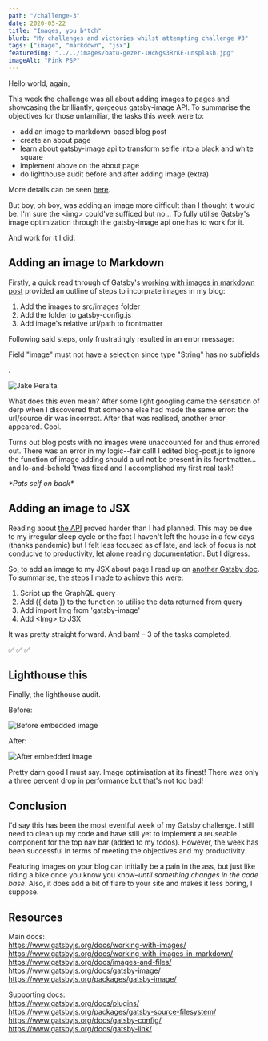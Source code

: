 ```yaml
---
path: "/challenge-3"
date: 2020-05-22
title: "Images, you b*tch"
blurb: "My challenges and victories whilst attempting challenge #3"
tags: ["image", "markdown", "jsx"]
featuredImg: "../../images/batu-gezer-1HcNgs3RrKE-unsplash.jpg"
imageAlt: "Pink PSP"
---
```


Hello world, again,

This week the challenge was all about adding images to pages and showcasing the brilliantly, gorgeous gatsby-image API. To summarise the objectives for those unfamiliar, the tasks this week were to:

- add an image to markdown-based blog post
- create an about page
- learn about gatsby-image api to transform selfie into a black and white square
- implement above on the about page
- do lighthouse audit before and after adding image (extra)

More details can be seen [here](https://www.gatsbyjs.org/blog/100days/gatsby-image/).

But boy, oh boy, was adding an image more difficult than I thought it would be. I'm sure the <span class="code">&lt;img&gt;</span> could've sufficed but no... To fully utilise Gatsby's image optimization through the gatsby-image api one has to work for it.

And work for it I did.

## Adding an image to Markdown

Firstly, a quick read through of Gatsby's [working with images in markdown post](https://www.gatsbyjs.org/docs/working-with-images-in-markdown/) provided an outline of steps to incorprate images in my blog:

1. Add the images to <span class="code">src/images</span> folder
2. Add the folder to <span class="code">gatsby-config.js</span>
3. Add image's relative url/path to frontmatter

Following said steps, only frustratingly resulted in an error message:

<p class="code-error">Field "image" must not have a selection since type "String" has no subfields</p>.

![Jake Peralta](https://steamuserimages-a.akamaihd.net/ugc/823506058661954611/B3685679465B62E28B582A6A31781532F65DD46F/)

What does this even mean? After some light googling came the sensation of derp when I discovered that someone else had made the same error: the url/source dir was incorrect. After that was realised, another error appeared. Cool.

Turns out blog posts with no images were unaccounted for and thus errored out. There was an error in my logic--fair call! I edited <span class="code">blog-post.js</span> to ignore the function of image adding should a url not be present in its frontmatter... and lo-and-behold 'twas fixed and I accomplished my first real task!

_\*Pats self on back\*_

## Adding an image to JSX

Reading about [the API](https://www.gatsbyjs.org/docs/gatsby-image/) proved harder than I had planned. This may be due to my irregular sleep cycle or the fact I haven't left the house in a few days (thanks pandemic) but I felt less focused as of late, and lack of focus is not conducive to productivity, let alone reading documentation. But I digress.

So, to add an image to my JSX about page I read up on [another Gatsby doc](https://www.gatsbyjs.org/docs/working-with-images/). To summarise, the steps I made to achieve this were:

1. Script up the GraphQL query
2. Add <span class="code">(&#123; data &#125;)</span> to the function to utilise the data returned from query
3. Add <span class="code">import Img from 'gatsby-image'</span>
4. Add <span class="code">&lt;Img&gt;</span> to JSX

It was pretty straight forward. And bam! – 3 of the tasks completed.

✅ ✅ ✅

## Lighthouse this

Finally, the lighthouse audit.

Before:

![Before embedded image](../../images/before-image.png)

After:

![After embedded image](../../images/after-image.png)

Pretty darn good I must say. Image optimisation at its finest! There was only a three percent drop in performance but that's not too bad!

## Conclusion

I'd say this has been the most eventful week of my Gatsby challenge. I still need to clean up my code and have still yet to implement a reuseable component for the top nav bar (added to my todos). However, the week has been successful in terms of meeting the objectives and my productivity.

Featuring images on your blog can initially be a pain in the ass, but just like riding a bike once you know you know–_until something changes in the code base_. Also, it does add a bit of flare to your site and makes it less boring, I suppose.

## Resources

Main docs:  
https://www.gatsbyjs.org/docs/working-with-images/  
https://www.gatsbyjs.org/docs/working-with-images-in-markdown/  
https://www.gatsbyjs.org/docs/images-and-files/  
https://www.gatsbyjs.org/docs/gatsby-image/  
https://www.gatsbyjs.org/packages/gatsby-image/

Supporting docs:  
https://www.gatsbyjs.org/docs/plugins/  
https://www.gatsbyjs.org/packages/gatsby-source-filesystem/  
https://www.gatsbyjs.org/docs/gatsby-config/  
https://www.gatsbyjs.org/docs/gatsby-link/
